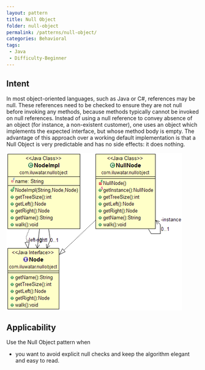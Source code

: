 ```yaml
---
layout: pattern
title: Null Object
folder: null-object
permalink: /patterns/null-object/
categories: Behavioral
tags:
 - Java
 - Difficulty-Beginner
---
```


## Intent
In most object-oriented languages, such as Java or C#, references
may be null. These references need to be checked to ensure they are not null
before invoking any methods, because methods typically cannot be invoked on
null references. Instead of using a null reference to convey absence of an
object (for instance, a non-existent customer), one uses an object which
implements the expected interface, but whose method body is empty. The
advantage of this approach over a working default implementation is that a Null
Object is very predictable and has no side effects: it does nothing.

![alt text](./etc/null-object.png "Null Object")

## Applicability
Use the Null Object pattern when

* you want to avoid explicit null checks and keep the algorithm elegant and easy to read.
